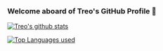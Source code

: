 ### Welcome aboard of Treo's GitHub Profile 👋

[![Treo's github stats](https://github-readme-stats.vercel.app/api?username=treoa&count_private=true&show_icons=true&theme=buefy&custom_title=Treo's+magics+on+GitHub)](https://github.com/treoa)

[![Top Languages used](https://github-readme-stats.vercel.app/api/top-langs/?username=treoa&layout=compact&custom_title=Treo's+top+languages+on+GitHub)](https://github.com/treoa)

<!--
- 🔭 I’m currently working on ...
- 🌱 I’m currently learning ...
- 👯 I’m looking to collaborate on ...
- 🤔 I’m looking for help with ...
- 💬 Ask me about ...
- 📫 How to reach me: ...
- 😄 Pronouns: ...
- ⚡ Fun fact: ...
-->
